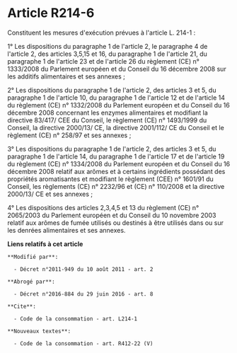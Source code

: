 # Article R214-6

Constituent les mesures d'exécution prévues à l'article L. 214-1 : 

1° Les dispositions du paragraphe 1 de l'article 2, le paragraphe 4 de l'article 2, des articles 3,5,15 et 16, du paragraphe
1 de l'article 21, du paragraphe 1 de l'article 23 et de l'article 26 du règlement (CE) n° 1333/2008 du Parlement européen et
du Conseil du 16 décembre 2008 sur les additifs alimentaires et ses annexes ; 

2° Les dispositions du paragraphe 1 de l'article 2, des articles 3 et 5, du paragraphe 1 de l'article 10, du paragraphe 1 de
l'article 12 et de l'article 14 du règlement (CE) n° 1332/2008 du Parlement européen et du Conseil du 16 décembre 2008
concernant les enzymes alimentaires et modifiant la directive 83/417/ CEE du Conseil, le règlement (CE) n° 1493/1999 du
Conseil, la directive 2000/13/ CE, la directive 2001/112/ CE du Conseil et le règlement (CE) n° 258/97 et ses annexes ; 

3° Les dispositions du paragraphe 1 de l'article 2, des articles 3 et 5, du paragraphe 1 de l'article 14, du paragraphe 1 de
l'article 17 et de l'article 19 du règlement (CE) n° 1334/2008 du Parlement européen et du Conseil du 16 décembre 2008
relatif aux arômes et à certains ingrédients possédant des propriétés aromatisantes et modifiant le règlement (CEE) n°
1601/91 du Conseil, les règlements (CE) n° 2232/96 et (CE) n° 110/2008 et la directive 2000/13/ CE et ses annexes ; 

4° Les dispositions des articles 2,3,4,5 et 13 du règlement (CE) n° 2065/2003 du Parlement européen et du Conseil du 10
novembre 2003 relatif aux arômes de fumée utilisés ou destinés à être utilisés dans ou sur les denrées alimentaires et ses
annexes.

**Liens relatifs à cet article**

	**Modifié par**:

	  - Décret n°2011-949 du 10 août 2011 - art. 2

	**Abrogé par**:

	  - Décret n°2016-884 du 29 juin 2016 - art. 8

	**Cite**:

	  - Code de la consommation - art. L214-1

	**Nouveaux textes**:

	  - Code de la consommation - art. R412-22 (V)
